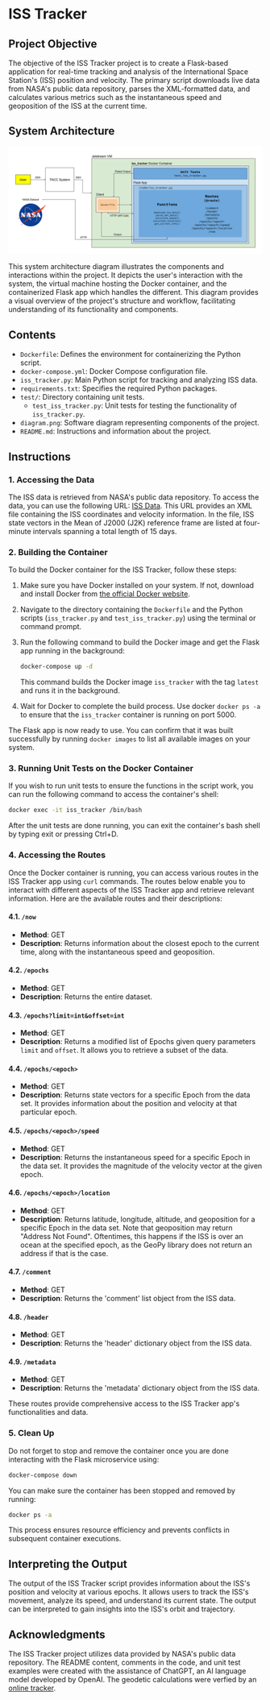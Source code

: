# ISS Tracker

## Project Objective

The objective of the ISS Tracker project is to create a Flask-based application for real-time tracking and analysis of the International Space Station's (ISS) position and velocity. The primary script downloads live data from NASA's public data repository, parses the XML-formatted data, and calculates various metrics such as the instantaneous speed and geoposition of the ISS at the current time.

## System Architecture

![System Architecture Diagram](diagram.png)

This system architecture diagram illustrates the components and interactions within the project. It depicts the user's interaction with the system, the virtual machine hosting the Docker container, and the containerized Flask app which handles the different. This diagram provides a visual overview of the project's structure and workflow, facilitating understanding of its functionality and components.

## Contents

- `Dockerfile`: Defines the environment for containerizing the Python script.
- `docker-compose.yml`: Docker Compose configuration file.
- `iss_tracker.py`: Main Python script for tracking and analyzing ISS data.
- `requirements.txt`: Specifies the required Python packages.
- `test/`: Directory containing unit tests.
  - `test_iss_tracker.py`: Unit tests for testing the functionality of `iss_tracker.py`.
- `diagram.png`: Software diagram representing components of the project.
- `README.md`: Instructions and information about the project.

## Instructions

### 1. Accessing the Data

The ISS data is retrieved from NASA's public data repository. To access the data, you can use the following URL: [ISS Data](https://nasa-public-data.s3.amazonaws.com/iss-coords/current/ISS_OEM/ISS.OEM_J2K_EPH.xml). This URL provides an XML file containing the ISS coordinates and velocity information. In the file, ISS state vectors in the Mean of J2000 (J2K) reference frame are listed at four-minute intervals spanning a total length of 15 days.

### 2. Building the Container

To build the Docker container for the ISS Tracker, follow these steps:

1. Make sure you have Docker installed on your system. If not, download and install Docker from [the official Docker website](https://docs.docker.com/get-docker/).

2. Navigate to the directory containing the `Dockerfile` and the Python scripts (`iss_tracker.py` and `test_iss_tracker.py`) using the terminal or command prompt.

3. Run the following command to build the Docker image and get the Flask app running in the background:

   ```bash
   docker-compose up -d
   ```

   This command builds the Docker image `iss_tracker` with the tag `latest` and runs it in the background.

4. Wait for Docker to complete the build process. Use docker `docker ps -a` to ensure that the `iss_tracker` container is running on port 5000.

The Flask app is now ready to use. You can confirm that it was built successfully by running `docker images` to list all available images on your system.

### 3. Running Unit Tests on the Docker Container

If you wish to run unit tests to ensure the functions in the script work, you can run the following command to access the container's shell:

```bash
docker exec -it iss_tracker /bin/bash
```

After the unit tests are done running, you can exit the container's bash shell by typing exit or pressing Ctrl+D.

### 4. Accessing the Routes

Once the Docker container is running, you can access various routes in the ISS Tracker app using `curl` commands. The routes below enable you to interact with different aspects of the ISS Tracker app and retrieve relevant information. Here are the available routes and their descriptions:

#### 4.1. `/now`

- **Method**: GET
- **Description**: Returns information about the closest epoch to the current time, along with the instantaneous speed and geoposition.

#### 4.2. `/epochs`

- **Method**: GET
- **Description**: Returns the entire dataset.

#### 4.3. `/epochs?limit=int&offset=int`

- **Method**: GET
- **Description**: Returns a modified list of Epochs given query parameters `limit` and `offset`. It allows you to retrieve a subset of the data.

#### 4.4. `/epochs/<epoch>`

- **Method**: GET
- **Description**: Returns state vectors for a specific Epoch from the data set. It provides information about the position and velocity at that particular epoch.

#### 4.5. `/epochs/<epoch>/speed`

- **Method**: GET
- **Description**: Returns the instantaneous speed for a specific Epoch in the data set. It provides the magnitude of the velocity vector at the given epoch.

#### 4.6. `/epochs/<epoch>/location`

- **Method**: GET
- **Description**: Returns latitude, longitude, altitude, and geoposition for a specific Epoch in the data set. Note that geoposition may return "Address Not Found". Oftentimes, this happens if the ISS is over an ocean at the specified epoch, as the GeoPy library does not return an address if that is the case.

#### 4.7. `/comment`

- **Method**: GET
- **Description**: Returns the 'comment' list object from the ISS data.

#### 4.8. `/header`

- **Method**: GET
- **Description**: Returns the 'header' dictionary object from the ISS data.

#### 4.9. `/metadata`

- **Method**: GET
- **Description**: Returns the 'metadata' dictionary object from the ISS data.

These routes provide comprehensive access to the ISS Tracker app's functionalities and data.

### 5. Clean Up

Do not forget to stop and remove the container once you are done interacting with the Flask microservice using:

```bash
docker-compose down
```

You can make sure the container has been stopped and removed by running:

```bash
docker ps -a
```

This process ensures resource efficiency and prevents conflicts in subsequent container executions.

## Interpreting the Output

The output of the ISS Tracker script provides information about the ISS's position and velocity at various epochs. It allows users to track the ISS's movement, analyze its speed, and understand its current state. The output can be interpreted to gain insights into the ISS's orbit and trajectory.

## Acknowledgments

The ISS Tracker project utilizes data provided by NASA's public data repository. The README content, comments in the code, and unit test examples were created with the assistance of ChatGPT, an AI language model developed by OpenAI. The geodetic calculations were verfied by an [online tracker](https://www.n2yo.com/?s=90027).
